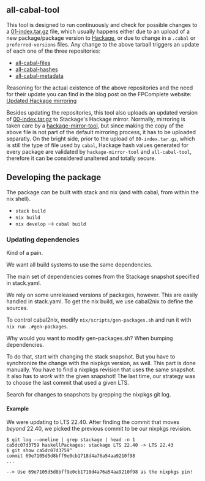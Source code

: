 ## all-cabal-tool

This tool is designed to run continuously and check for possible changes to a
[01-index.tar.gz](https://hackage.haskell.org/01-index.tar.gz) file,
which usually happens either due to an upload of a new package/package version
to [Hackage](http://hackage.haskell.org/), or due to change in a `.cabal` or
`preferred-versions` files. Any change to the above tarball triggers an update of each
one of the three repositories:
* [all-cabal-files](https://github.com/commercialhaskell/all-cabal-files)
* [all-cabal-hashes](https://github.com/commercialhaskell/all-cabal-hashes)
* [all-cabal-metadata](https://github.com/commercialhaskell/all-cabal-metadata)

Reasoning for the actual existence of the above repositories and the need for their
update you can find in the blog post on the FPComplete website:
[Updated Hackage mirroring](https://www.fpcomplete.com/blog/2016/09/updated-hackage-mirroring)

Besides updating the repositories, this tool also uploads an updated version
of
[00-index.tar.gz](https://hackage.haskell.org/00-index.tar.gz) to
Stackage's Hackage mirror. Normally, mirroring is taken care by
a [hackage-mirror-tool](https://github.com/commercialhaskell/hackage-mirror-tool),
but since making the copy of the above file is not part of the default mirroring
process, it has to be uploaded separatly. On the bright side, prior to the
upload of `00-index.tar.gz`, which is still the type of file used by `cabal`,
Hackage hash values generated for every package are validated by
`hackage-mirror-tool` and `all-cabal-tool`, therefore it can be considered
unaltered and totally secure.


## Developing the package

The package can be built with stack and nix (and with cabal, from within the nix
shell).

* `stack build`
* `nix build`
* `nix develop` --> `cabal build`

### Updating dependencies

Kind of a pain.

We want all build systems to use the same dependencies.

The main set of dependencies comes from the Stackage snapshot specified in
stack.yaml.

We rely on some unreleased versions of packages, however. This are easily
handled in stack.yaml. To get the nix build, we use cabal2nix to define the
sources.

To control cabal2nix, modify `nix/scripts/gen-packages.sh` and run it with `nix
run .#gen-packages`.

Why would you want to modify gen-packages.sh? When bumping dependencies.

To do that, start with changing the stack snapshot. But you have to synchronize
the change with the nixpkgs version, as well. This part is done manually. You
have to find a nixpkgs revision that uses the same snapshot. It also has to
*work* with the given snapshot! The last time, our strategy was to choose the
last commit that used a given LTS.

Search for changes to snapshots by grepping the nixpkgs git log.

#### Example

We were updating to LTS 22.40. After finding the commit that moves *beyond*
22.40, we picked the previous commit to be our nixpkgs revision.

```
$ git log --oneline | grep stackage | head -n 1
ca5dc07d3759 haskellPackages: stackage LTS 22.40 -> LTS 22.43
$ git show ca5dc07d3759^
commit 69e7105d5d8bff9e0cb1718d4a76a54aa9210f98
...

--> Use 69e7105d5d8bff9e0cb1718d4a76a54aa9210f98 as the nixpkgs pin!
```
